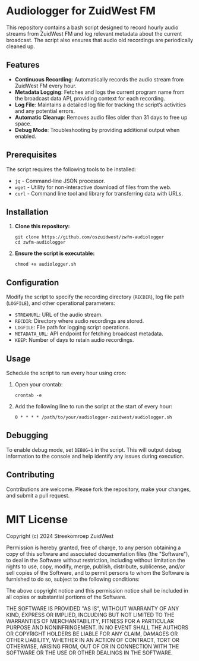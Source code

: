 
# Audiologger for ZuidWest FM

This repository contains a bash script designed to record hourly audio streams from ZuidWest FM and log relevant metadata about the current broadcast. The script also ensures that audio old recordings are periodically cleaned up.

## Features

- **Continuous Recording**: Automatically records the audio stream from ZuidWest FM every hour.
- **Metadata Logging**: Fetches and logs the current program name from the broadcast data API, providing context for each recording.
- **Log File**: Maintains a detailed log file for tracking the script’s activities and any potential errors.
- **Automatic Cleanup**: Removes audio files older than 31 days to free up space.
- **Debug Mode**: Troubleshooting by providing additional output when enabled.

## Prerequisites

The script requires the following tools to be installed:
- `jq` - Command-line JSON processor.
- `wget` - Utility for non-interactive download of files from the web.
- `curl` - Command line tool and library for transferring data with URLs.

## Installation

1. **Clone this repository:**
   ```
   git clone https://github.com/oszuidwest/zwfm-audiologger
   cd zwfm-audiologger
   ```
2. **Ensure the script is executable:**
   ```
   chmod +x audiologger.sh
   ```

## Configuration

Modify the script to specify the recording directory (`RECDIR`), log file path (`LOGFILE`), and other operational parameters:
- `STREAMURL`: URL of the audio stream.
- `RECDIR`: Directory where audio recordings are stored.
- `LOGFILE`: File path for logging script operations.
- `METADATA_URL`: API endpoint for fetching broadcast metadata.
- `KEEP`: Number of days to retain audio recordings.

## Usage

Schedule the script to run every hour using cron:
1. Open your crontab:
   ```
   crontab -e
   ```
2. Add the following line to run the script at the start of every hour:
   ```
   0 * * * * /path/to/your/audiologger-zuidwest/audiologger.sh
   ```

## Debugging

To enable debug mode, set `DEBUG=1` in the script. This will output debug information to the console and help identify any issues during execution.

## Contributing

Contributions are welcome. Please fork the repository, make your changes, and submit a pull request.

# MIT License

Copyright (c) 2024 Streekomroep ZuidWest

Permission is hereby granted, free of charge, to any person obtaining a copy
of this software and associated documentation files (the "Software"), to deal
in the Software without restriction, including without limitation the rights
to use, copy, modify, merge, publish, distribute, sublicense, and/or sell
copies of the Software, and to permit persons to whom the Software is
furnished to do so, subject to the following conditions:

The above copyright notice and this permission notice shall be included in all
copies or substantial portions of the Software.

THE SOFTWARE IS PROVIDED "AS IS", WITHOUT WARRANTY OF ANY KIND, EXPRESS OR
IMPLIED, INCLUDING BUT NOT LIMITED TO THE WARRANTIES OF MERCHANTABILITY,
FITNESS FOR A PARTICULAR PURPOSE AND NONINFRINGEMENT. IN NO EVENT SHALL THE
AUTHORS OR COPYRIGHT HOLDERS BE LIABLE FOR ANY CLAIM, DAMAGES OR OTHER
LIABILITY, WHETHER IN AN ACTION OF CONTRACT, TORT OR OTHERWISE, ARISING FROM,
OUT OF OR IN CONNECTION WITH THE SOFTWARE OR THE USE OR OTHER DEALINGS IN THE
SOFTWARE.